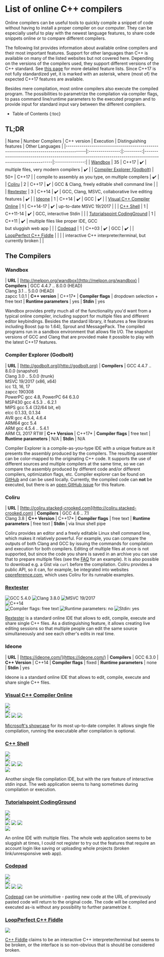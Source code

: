 # List of online C++ compilers

Online compilers can be useful tools to quickly compile a snippet of code without having to install a proper compiler on our computer. They can be especially useful to play with the newest language features, to share code snippets online or to compare different compilers.

The following list provides information about available online compilers and their most important features. Support for other languages than C++ is available on many of the listed websites but not covered here.
Depending on the versions of the compilers used, they support different versions of the C++ standard. See [this page](http://en.cppreference.com/w/cpp/compiler_support) for more detailed feature lists. Since C++17 is not fully standardized yet, it is marked with an asterisk, where (most of) the expected C++17 features are available.

Besides mere compilation, most online compilers also execute the compiled program. The possibilities to parametrize the compilation via compiler flags, to pass command line/runtime parameters to the executed program and to provide input for standard input vary between the different compilers.

* Table of Contents
{:toc}

## TL;DR 

| Name | Number Compilers | C++ version | Execution | Distinguishing features | Other Languages |
|----------------------------------------------------------------------------------------|:----------------:|:---------:|-------------------------------------------------------------------------------------------------------------|:---------------:|
| [Wandbox](http://melpon.org/wandbox) | 35 | C++17 | ✔️ | multiple files, very modern compilers | ✔️ |
| [Compiler Explorer (Godbolt)](http://godbolt.org) | 50+ | C++17 |  | compile to assembly as you type, on multiple compilers | ✔️ |
| [Coliru](http://coliru.stacked-crooked.com) | 2 | C++17 | ✔️ | GCC & Clang, freely editable shell command line |  |
| [Rextester](http://rextester.com/) | 3 | C++14 | ✔️ | GCC, Clang, MSVC, collaborative live editing features | ✔️ |
| [Ideone](https://ideone.com/) | 1 | C++14 | ✔️ | GCC | ✔️ |
| [Visual C++ Compiler Online](http://webcompiler.cloudapp.net/) | 1 | C++14-17 | ✔️ | up-to-date MSVC 19/2017 |  |
| [C++ Shell](http://cpp.sh/) | 1 | C++11-14 | ✔️ | GCC, interactive Stdin |  |
| [Tutorialspoint CodingGround](https://www.tutorialspoint.com/compile_cpp11_online.php) | 1 | C++11 | ✔️ | multiple files like proper IDE, GCC <br/> but sluggish web app |  |
| [Codepad](http://codepad.org/) | 1 | C++03 | ✔️ | GCC | ✔️ |
| [LoopPerfect C++ Fiddle](http://fiddle.jyt.io/) |  | |  | interactive C++ interpreter/terminal, but currently broken |  |

## The Compilers 

### Wandbox

| **URL**                | [http://melpon.org/wandbox](http://melpon.org/wandbox)
| **Compilers**          | GCC 4.4.7 .. 8.0.0 (HEAD)  <br/>  Clang 3.1 .. 5.0.0 (HEAD)  <br/>  zapcc 1.0.1
| **C++ version**        | C++17*
| **Compiler flags**     | dropdown selection + free text
| **Runtime parameters** | yes
| **Stdin**              | yes
 
Wandbox provides pretty much all of the functionality you'd want from a typical online compiler, including support for multiple files and different editor keybindings. 
Besides the standard library, it features a few libraries including Boost (up to 1.64), Sprout and MessagePack. The compiled programs run in a sandbox environment that allows file I/O. 
The snapshot versions of GCC and Clang that are provided make it possible to play with the latest C++17 features.


### Compiler Explorer (Godbolt)

| **URL**                | [http://godbolt.org](http://godbolt.org)
| **Compilers**          | GCC 4.4.7 .. 8.0.0 (snapshot) <br/>  Clang 3.0 .. 5.0.0 (trunk) <br/>  MSVC 19/2017 (x86, x64) <br/>  icc 13, 16, 17 <br/>  zapcc 190308 <br/>  PowerPC gcc 4.8, PowerPC 64 6.3.0 <br/>  MSP430 gcc 4.5.3 .. 6.2.1 <br/>  MIPS gcc 5.4 (32/64 bit, el) <br/>  elcc 0.1.33, 0.1.34 <br/>  AVR gcc 4.5.4, 4.6.4 <br/>  ARM64 gcc 5.4 <br/>  ARM gcc 4.5.4 .. 5.4.1 <br/>  ARM CL 2017 RTW
| **C++ Version**        | C++17*
| **Compiler flags**     | free text
| **Runtime parameters** | N/A
| **Stdin**              | N/A

Compiler Explorer is a compile-as-you-type IDE with a unique feature as it presents the assembly produced by the compilers. The resulting assembler can be color-mapped to the originating C++ code. It supports the use of different sources and multiple compilers at the same time, so we can compare the assembly produced by different code and/or different compilers, optimization flags, etc. 
Compiler explorer can be found on [GitHub](https://github.com/mattgodbolt/compiler-explorer) and can be used locally.
Currently, the compiled code can **not** be executed, but there is an [open GitHub issue](https://github.com/mattgodbolt/compiler-explorer/issues/429) for this feature.


### Coliru

| **URL**                | [http://coliru.stacked-crooked.com](http://coliru.stacked-crooked.com)
| **Compilers**          | GCC 4.6 .. 7.1 <br/>  Clang 3.8 
| **C++ Version**        | C++17*
| **Compiler flags**     | free text
| **Runtime parameters** | free text
| **Stdin**              | via linux shell pipe

Coliru provides an editor and a freely editable Linux shell command line, which makes it relatively powerful. For example, you can compare the outputs of both Clang and GCC by issuing the commands for compilation and execution for both compilers. Editing of multiple files at once is not supported, but since the code you share is saved in an archive you can use that to prepare multiple files (see the [FAQ](https://docs.google.com/document/d/18md3rLdgD9f5Wro3i7YYopJBFb_6MPCO8-0ihtxHoyM/edit) for an example). It is also possible to download e.g. a Gist via `curl` before the compilation.
Coliru provides a public API, so it can, for example, be integrated into websites [cppreference.com](cppreference.com), which uses Coliru for its runnable examples.


### [Rextester](http://rextester.com/)

![GCC 5.4.0](https://img.shields.io/badge/GCC-5.4.0-brightgreen.svg)
![Clang 3.8.0](https://img.shields.io/badge/Clang-3.8.0-brightgreen.svg) 
![MSVC 19/2017](https://img.shields.io/badge/MSVC-19%2F2017-brightgreen.svg)  
![C++14](https://img.shields.io/badge/C++-03%2F11%2F14-blue.svg)  
![Compiler flags: free text](https://img.shields.io/badge/flags-free%20text-brightgreen.svg)
![Runtime parameters: no](https://img.shields.io/badge/runtime%20parameters-no-red.svg)
![Stdin: yes](https://img.shields.io/badge/stdin-yes-brightgreen.svg)

[Rextester](http://rextester.com/) is a standard online IDE that allows to edit, compile, execute and share single C++ files. As a distinguishing feature, it allows creating live editing sessions so that multiple people can edit the same source simultaneously and see each other's edits in real time.


### Ideone

| **URL**                | [https://ideone.com/](https://ideone.com/)
| **Compilers**          | GCC 6.3.0
| **C++ Version**        | C++14
| **Compiler flags**     | fixed
| **Runtime parameters** | none
| **Stdin**              | yes

Ideone is a standard online IDE that allows to edit, compile, execute and share single C++ files. 


### [Visual C++ Compiler Online](http://webcompiler.cloudapp.net/)

![](https://img.shields.io/badge/MSVC-19/2017%20(x86)-brightgreen.svg)    
![](https://img.shields.io/badge/C%2B%2B-14-blue.svg)  
![](https://img.shields.io/badge/flags-reduced%20set-brightgreen.svg)
![](https://img.shields.io/badge/runtime%20parameters-yes-brightgreen.svg)
![](https://img.shields.io/badge/stdin-no-red.svg)  

[Microsoft's showcase](http://webcompiler.cloudapp.net/) for its most up-to-date compiler. It allows single file compilation, running the executable after compilation is optional.


### [C++ Shell](http://cpp.sh/)

![](https://img.shields.io/badge/GCC-4.9.1-brightgreen.svg)  
![](https://img.shields.io/badge/C%2B%2B-11/~14-blue.svg)  
![](https://img.shields.io/badge/flags-reduced%20set-brightgreen.svg)
![](https://img.shields.io/badge/runtime%20parameters-no-red.svg)
![](https://img.shields.io/badge/stdin-static|interactive-brightgreen.svg)    
![](https://img.shields.io/badge/interactive-stdin-brightgreen.svg)

Another single file compilation IDE, but with the rare feature of interactive stdin input. The web application seems to hang sometimes during compilation or execution. 


### [Tutorialspoint CodingGround](https://www.tutorialspoint.com/compile_cpp11_online.php)

![](https://img.shields.io/badge/GCC-4.8.5-brightgreen.svg)  
![](https://img.shields.io/badge/C%2B%2B-11-blue.svg)  
![](https://img.shields.io/badge/flags-yes-brightgreen.svg)
![](https://img.shields.io/badge/runtime%20parameters-yes-brightgreen.svg)
![](https://img.shields.io/badge/stdin-yes-brightgreen.svg)  
![](https://img.shields.io/badge/multi%20file-yes-brightgreen.svg)


An online IDE with multiple files. The whole web application seems to be sluggish at times, I could not register to try out the features that require an account login like saving or uploading whole projects (broken link/unresponsive web app). 


### [Codepad](http://codepad.org/)

![](https://img.shields.io/badge/GCC-4.1.2-brightgreen.svg)  
![](https://img.shields.io/badge/C%2B%2B-03-blue.svg)  
![](https://img.shields.io/badge/flags-fixed-brightgreen.svg)
![](https://img.shields.io/badge/runtime%20parameters-no-red.svg)
![](https://img.shields.io/badge/stdin-no-red.svg)

[Codepad](http://codepad.org/) can be unintuitive - pasting new code at the URL of previously pasted code will return to the original code. The code will be compiled and executed as-is without any possibility to further parametrize it.


### [LoopPerfect C++ Fiddle](http://fiddle.jyt.io/)

![](https://img.shields.io/badge/status-broken-lightgrey.svg)

[C++ Fiddle](http://fiddle.jyt.io/) claims to be an interactive C++ interpreter/terminal but seems to be broken, or the interface is so non-obvious that is should be considered broken.


